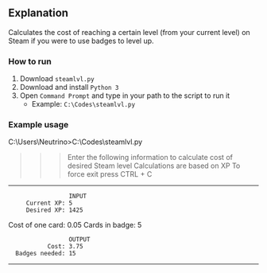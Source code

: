 ## Explanation
Calculates the cost of reaching a certain level (from your current level) on Steam if you were to use badges to level up.

### How to run
1. Download ```steamlvl.py```
2. Download and install ```Python 3```
3. Open ```Command Prompt``` and type in your path to the script to run it
   - Example: ```C:\Codes\steamlvl.py```

### Example usage
C:\Users\Neutrino>C:\Codes\steamlvl.py
>>>Enter the following information to calculate cost of desired Steam level
>>>Calculations are based on XP
>>>To force exit press CTRL + C

-----------------------------
                     INPUT
         Current XP: 5
         Desired XP: 1425
   Cost of one card: 0.05
     Cards in badge: 5

                     OUTPUT
               Cost: 3.75
      Badges needed: 15
-----------------------------
